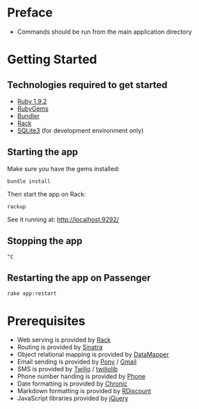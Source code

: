# Preface

* Commands should be run from the main application directory



# Getting Started

## Technologies required to get started

* [Ruby 1.9.2](http://www.ruby-lang.org/)
* [RubyGems](https://rubygems.org/)
* [Bundler](http://gembundler.com/)
* [Rack](http://rack.rubyforge.org/)
* [SQLite3](http://www.sqlite.org/) (for development environment only)

## Starting the app

Make sure you have the gems installed:

    bundle install

Then start the app on Rack:

    rackup

See it running at: [http://localhost:9292/](http://localhost:9292/)

## Stopping the app

    ^C

## Restarting the app on Passenger

    rake app:restart



# Prerequisites

* Web serving is provided by [Rack](http://rack.rubyforge.org/)
* Routing is provided by [Sinatra](http://www.sinatrarb.com/)
* Object relational mapping is provided by [DataMapper](http://datamapper.org/)
* Email sending is provided by [Pony](https://github.com/benprew/pony) / [Gmail](http://mail.google.com/)
* SMS is provided by [Twilio](http://www.twilio.com/) / [twiliolib](https://github.com/twilio/twilio-ruby)
* Phone number handing is provided by [Phone](https://github.com/carr/phone)
* Date formatting is provided by [Chronic](https://github.com/mojombo/chronic/)
* Markdown formatting is provided by [RDiscount](https://github.com/rtomayko/rdiscount)
* JavaScript libraries provided by [jQuery](http://jquery.com/)
